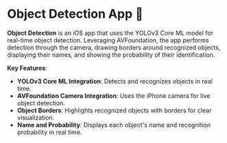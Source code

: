 # Object Detection App 🧠

**Object Detection** is an iOS app that uses the YOLOv3 Core ML model for real-time object detection. Leveraging AVFoundation, the app performs detection through the camera, drawing borders around recognized objects, displaying their names, and showing the probability of their identification.

**Key Features**:
- **YOLOv3 Core ML Integration**: Detects and recognizes objects in real time.
- **AVFoundation Camera Integration**: Uses the iPhone camera for live object detection.
- **Object Borders**: Highlights recognized objects with borders for clear visualization.
- **Name and Probability**: Displays each object's name and recognition probability in real time. 
